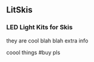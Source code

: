 ## LitSkis

### LED Light Kits for Skis

they are cool
blah blah
extra info


coool things
#buy pls
